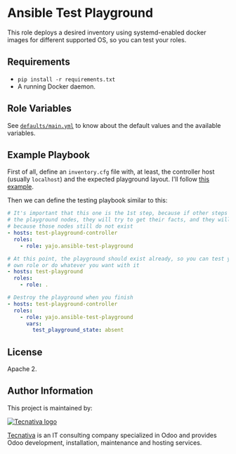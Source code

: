 # Ansible Test Playground

This role deploys a desired inventory using systemd-enabled docker images for
different supported OS, so you can test your roles.

## Requirements

- `pip install -r requirements.txt`
- A running Docker daemon.

## Role Variables

See [`defaults/main.yml`][defaults] to know about the default values and the
available variables.

## Example Playbook

First of all, define an `inventory.cfg` file with, at least, the controller
host (usually `localhost`) and the expected playground layout. I'll follow
[this example][inventory].

Then we can define the testing playbook similar to this:

```yaml
# It's important that this one is the 1st step, because if other steps match
# the playground nodes, they will try to get their facts, and they will fail
# because those nodes still do not exist
- hosts: test-playground-controller
  roles:
    - role: yajo.ansible-test-playground

# At this point, the playground should exist already, so you can test your
# own role or do whatever you want with it
- hosts: test-playground
  roles:
    - role: .

# Destroy the playground when you finish
- hosts: test-playground-controller
  roles:
    - role: yajo.ansible-test-playground
      vars:
        test_playground_state: absent
```

## License

Apache 2.

## Author Information

This project is maintained by:

[![Tecnativa logo](https://www.tecnativa.com/logo.png "Tecnativa")][Tecnativa]

[Tecnativa][] is an IT consulting company specialized in Odoo and provides Odoo
development, installation, maintenance and hosting services.

[defaults]: https://github.com/Tecnativa/ansible-role-docker/tree/master/defaults/main.yml
[inventory]: https://github.com/Tecnativa/ansible-role-docker/tree/master/tests/inventory.cfg
[Tecnativa]: https://www.tecnativa.com/
